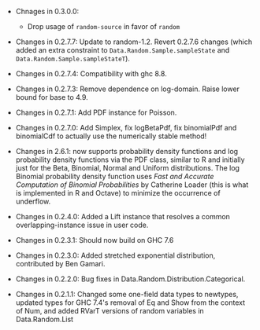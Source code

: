 * Chnages in 0.3.0.0:

  * Drop usage of `random-source` in favor of `random`

* Changes in 0.2.7.7: Update to random-1.2. Revert 0.2.7.6 changes (which added an extra constraint to `Data.Random.Sample.sampleState` and `Data.Random.Sample.sampleStateT`).

* Changes in 0.2.7.4: Compatibility with ghc 8.8.

* Changes in 0.2.7.3: Remove dependence on log-domain. Raise lower bound for base to 4.9.

* Changes in 0.2.7.1: Add PDF instance for Poisson.

* Changes in 0.2.7.0: Add Simplex, fix logBetaPdf, fix binomialPdf and
  binomialCdf to actually use the numerically stable method!

* Changes in 2.6.1: now supports probability density functions and log
  probability density functions via the PDF class, similar to R and
  initially just for the Beta, Binomial, Normal and Uniform
  distributions. The log Binomial probability density function uses
  *Fast and Accurate Computation of Binomial Probabilities* by
  Catherine Loader (this is what is implemented in R and Octave) to
  minimize the occurrence of underflow.

* Changes in 0.2.4.0: Added a Lift instance that resolves a common
  overlapping-instance issue in user code.

* Changes in 0.2.3.1: Should now build on GHC 7.6

* Changes in 0.2.3.0: Added stretched exponential distribution,
  contributed by Ben Gamari.

* Changes in 0.2.2.0: Bug fixes in
  Data.Random.Distribution.Categorical.

* Changes in 0.2.1.1: Changed some one-field data types to newtypes,
  updated types for GHC 7.4's removal of Eq and Show from the context
  of Num, and added RVarT versions of random variables in
  Data.Random.List
